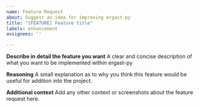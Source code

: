```yaml
---
name: Feature Request
about: Suggest an idea for improving ergast-py
title: "[FEATURE] Feature title"
labels: enhancement
assignees: ''

---
```


**Describe in detail the feature you want**
A clear and concise description of what you want to be implemented within ergast-py

**Reasoning**
A small explanation as to why you think this feature would be useful for addition into the project.

**Additional context**
Add any other context or screenshots about the feature request here.
